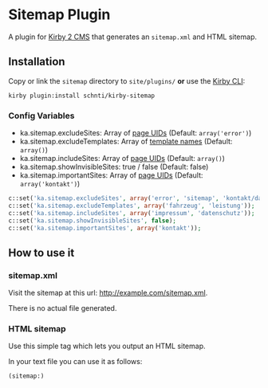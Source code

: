 # Sitemap Plugin

A plugin for [Kirby 2 CMS](http://getkirby.com) that generates an `sitemap.xml` and HTML sitemap.

## Installation

Copy or link the `sitemap` directory to `site/plugins/` **or** use the [Kirby CLI](https://github.com/getkirby/cli):

```
kirby plugin:install schnti/kirby-sitemap
```

### Config Variables

* ka.sitemap.excludeSites: Array of [page UIDs](http://getkirby.com/docs/cheatsheet/page/uid) (Default: `array('error')`)
* ka.sitemap.excludeTemplates: Array of [template names](https://getkirby.com/docs/cheatsheet/page/intended-template) (Default: `array()`)
* ka.sitemap.includeSites: Array of [page UIDs](http://getkirby.com/docs/cheatsheet/page/uid) (Default: `array()`)
* ka.sitemap.showInvisibleSites: true / false (Default: false)
* ka.sitemap.importantSites: Array of [page UIDs](http://getkirby.com/docs/cheatsheet/page/uid) (Default: `array('kontakt')`)


```php
c::set('ka.sitemap.excludeSites', array('error', 'sitemap', 'kontakt/danke'));
c::set('ka.sitemap.excludeTemplates', array('fahrzeug', 'leistung'));
c::set('ka.sitemap.includeSites', array('impressum', 'datenschutz'));
c::set('ka.sitemap.showInvisibleSites', false);
c::set('ka.sitemap.importantSites', array('kontakt'));
```

## How to use it

### sitemap.xml
Visit the sitemap at this url: http://example.com/sitemap.xml.

There is no actual file generated.


### HTML sitemap

Use this simple tag which lets you output an HTML sitemap.

In your text file you can use it as follows:

```
(sitemap:)
```
